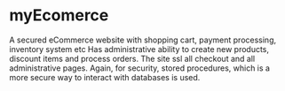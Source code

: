myEcomerce
==========

A secured eCommerce website with shopping cart,  payment processing, inventory system etc
Has administrative ability to create new products, discount items and process orders. The site ssl all checkout 
and all administrative pages. Again, for security, stored procedures, which is a more secure way to interact with 
databases is used.
